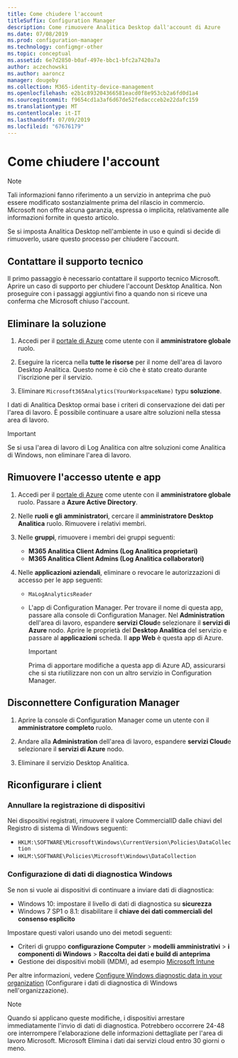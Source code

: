 ```yaml
---
title: Come chiudere l'account
titleSuffix: Configuration Manager
description: Come rimuovere Analitica Desktop dall'account di Azure
ms.date: 07/08/2019
ms.prod: configuration-manager
ms.technology: configmgr-other
ms.topic: conceptual
ms.assetid: 6e7d2850-b0af-497e-bbc1-bfc2a7420a7a
author: aczechowski
ms.author: aaroncz
manager: dougeby
ms.collection: M365-identity-device-management
ms.openlocfilehash: e2b1c893204366581eacd0f8e953cb2a6fd0d1a4
ms.sourcegitcommit: f9654cd1a3af6d67de52fedaccceb2e22dafc159
ms.translationtype: MT
ms.contentlocale: it-IT
ms.lasthandoff: 07/09/2019
ms.locfileid: "67676179"
---
```

# <a name="how-to-close-your-account"></a>Come chiudere l'account

> [!Note]  
> Tali informazioni fanno riferimento a un servizio in anteprima che può essere modificato sostanzialmente prima del rilascio in commercio. Microsoft non offre alcuna garanzia, espressa o implicita, relativamente alle informazioni fornite in questo articolo.  

Se si imposta Analitica Desktop nell'ambiente in uso e quindi si decide di rimuoverlo, usare questo processo per chiudere l'account.

## <a name="contact-support"></a>Contattare il supporto tecnico

Il primo passaggio è necessario contattare il supporto tecnico Microsoft. Aprire un caso di supporto per chiudere l'account Desktop Analitica. Non proseguire con i passaggi aggiuntivi fino a quando non si riceve una conferma che Microsoft chiuso l'account.

## <a name="delete-the-solution"></a>Eliminare la soluzione

1. Accedi per il [portale di Azure](https://portal.azure.com) come utente con il **amministratore globale** ruolo.

1. Eseguire la ricerca nella **tutte le risorse** per il nome dell'area di lavoro Desktop Analitica. Questo nome è ciò che è stato creato durante l'iscrizione per il servizio.

1. Eliminare `Microsoft365Analytics(YourWorkspaceName)` typu **soluzione**.

I dati di Analitica Desktop ormai base i criteri di conservazione dei dati per l'area di lavoro. È possibile continuare a usare altre soluzioni nella stessa area di lavoro.

> [!Important]  
> Se si usa l'area di lavoro di Log Analitica con altre soluzioni come Analitica di Windows, non eliminare l'area di lavoro.

## <a name="remove-user-and-app-access"></a>Rimuovere l'accesso utente e app

1. Accedi per il [portale di Azure](https://portal.azure.com) come utente con il **amministratore globale** ruolo. Passare a **Azure Active Directory**.

1. Nelle **ruoli e gli amministratori**, cercare il **amministratore Desktop Analitica** ruolo. Rimuovere i relativi membri.

1. Nelle **gruppi**, rimuovere i membri dei gruppi seguenti:

    - **M365 Analitica Client Admins (Log Analitica proprietari)**
    - **M365 Analitica Client Admins (Log Analitica collaboratori)**

1. Nelle **applicazioni aziendali**, eliminare o revocare le autorizzazioni di accesso per le app seguenti:

    - `MaLogAnalyticsReader`

    - L'app di Configuration Manager. Per trovare il nome di questa app, passare alla console di Configuration Manager. Nel **Administration** dell'area di lavoro, espandere **servizi Cloud**e selezionare il **servizi di Azure** nodo. Aprire le proprietà del **Desktop Analitica** del servizio e passare al **applicazioni** scheda. Il **app Web** è questa app di Azure.

        > [!Important]  
        > Prima di apportare modifiche a questa app di Azure AD, assicurarsi che si sta riutilizzare non con un altro servizio in Configuration Manager.

## <a name="disconnect-configuration-manager"></a>Disconnettere Configuration Manager

1. Aprire la console di Configuration Manager come un utente con il **amministratore completo** ruolo.

1. Andare alla **Administration** dell'area di lavoro, espandere **servizi Cloud**e selezionare il **servizi di Azure** nodo.

1. Eliminare il servizio Desktop Analitica.

## <a name="reconfigure-clients"></a>Riconfigurare i client

### <a name="unenroll-devices"></a>Annullare la registrazione di dispositivi

Nei dispositivi registrati, rimuovere il valore CommercialID dalle chiavi del Registro di sistema di Windows seguenti:

- `HKLM:\SOFTWARE\Microsoft\Windows\CurrentVersion\Policies\DataCollection`
- `HKLM:\SOFTWARE\Policies\Microsoft\Windows\DataCollection`

### <a name="windows-diagnostic-data-configuration"></a>Configurazione di dati di diagnostica Windows

Se non si vuole ai dispositivi di continuare a inviare dati di diagnostica:

- Windows 10: impostare il livello di dati di diagnostica su **sicurezza**
- Windows 7 SP1 o 8.1: disabilitare il **chiave dei dati commerciali del consenso esplicito**

Impostare questi valori usando uno dei metodi seguenti:

- Criteri di gruppo **configurazione Computer** > **modelli amministrativi** > **i componenti di Windows**  >  **Raccolta dei dati e build di anteprima**
- Gestione dei dispositivi mobili (MDM), ad esempio [Microsoft Intune](https://docs.microsoft.com/intune/device-restrictions-windows-10#reporting-and-telemetry)

Per altre informazioni, vedere [Configure Windows diagnostic data in your organization](https://docs.microsoft.com/windows/privacy/configure-windows-diagnostic-data-in-your-organization) (Configurare i dati di diagnostica di Windows nell'organizzazione).

> [!NOTE]  
> Quando si applicano queste modifiche, i dispositivi arrestare immediatamente l'invio di dati di diagnostica. Potrebbero occorrere 24-48 ore interrompere l'elaborazione delle informazioni dettagliate per l'area di lavoro Microsoft. Microsoft Elimina i dati dai servizi cloud entro 30 giorni o meno.
